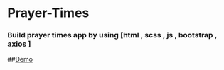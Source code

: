 # Prayer-Times
### Build prayer times app by using [html , scss , js , bootstrap , axios ] 
##[Demo](https://66bbe1b0ab6023d2b7659ad6--scintillating-bienenstitch-d339e0.netlify.app/)
